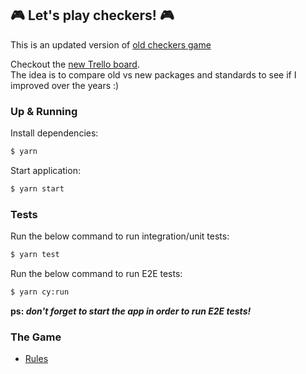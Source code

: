 ## :video_game: Let's play checkers! :video_game:

This is an updated version of [old checkers game](https://github.com/emanuellarini/checkers/tree/master)

Checkout the [new Trello board](https://trello.com/b/TJqoFT2R/checkers-20).  
The idea is to compare old vs new packages and standards to see if I improved over the years :) 

### Up & Running

Install dependencies:
```sh
$ yarn
```

Start application:
```sh
$ yarn start
```

### Tests

Run the below command to run integration/unit tests:
```sh
$ yarn test
```

Run the below command to run E2E tests:
```sh
$ yarn cy:run
```

__ps: _don't forget to start the app in order to run E2E tests!___

### The Game

- [Rules](/docs/Rules.md)
